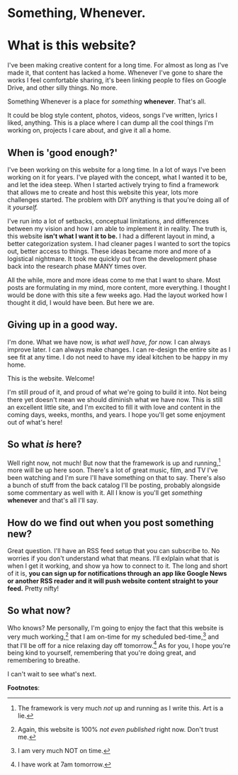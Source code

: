 # Something, Whenever.


# What is this website?

I've been making creative content for a long time.
For almost as long as I've made it, that content has lacked a home.
Whenever I've gone to share the works I feel comfortable sharing, it's been linking people to files on Google Drive, and other silly things. 
No more. 

Something Whenever is a place for *something* **whenever**. 
That's all. 

It could be blog style content, photos, videos, songs I've written, lyrics I liked, anything. 
This is a place where I can dump all the cool things I'm working on, projects I care about, and give it all a home. 

## When is 'good enough?' 

I've been working on this website for a long time. 
In a lot of ways I've been working on it for years.
I've played with the concept, what I wanted it to be, and let the idea steep. 
When I started actively trying to find a framework that allows me to create and host this website this year, lots more challenges started.
The problem with DIY anything is that you're doing all of it *yourself.* 

I've run into a lot of setbacks, conceptual limitations, and differences between my vision and how I am able to implement it in reality. 
The truth is, this website **isn't what I want it to be.** 
I had a different layout in mind, a better categorization system.
I had cleaner pages I wanted to sort the topics out, better access to things. 
These ideas became more and more of a logistical nightmare. 
It took me quickly out from the development phase back into the research phase MANY times over. 

All the while, more and more ideas come to me that I want to share.
Most posts are formulating in my mind, more content, more everything.
I thought I would be done with this site a few weeks ago. 
Had the layout worked how I thought it did, I would have been. 
But here we are. 

## Giving up in a good way. 

I'm done. 
What we have now, is *what well have, for now.*
I can always improve later.
I can always make changes.
I can re-design the entire site as I see fit at any time. 
I do not need to have my ideal kitchen to be happy in my home. 

This is the website. Welcome! 

I'm still proud of it, and proud of what we're going to build it into. 
Not being there yet doesn't mean we should diminish what we have now. 
This is still an excellent little site, and I'm excited to fill it with love and content in the coming days, weeks, months, and years. 
I hope you'll get some enjoyment out of what's here! 

## So what *is* here? 

Well right now, not much! But now that the framework is up and running,[^1] more will be up here soon.
There's a lot of great music, film, and TV I've been watching and I'm sure I'll have something on that to say. 
There's also a bunch of stuff from the back catalog I'll be posting, probably alongside some commentary as well with it.
All I know is you'll get *something* **whenever** and that's all I'll say. 

## How do we find out when you post something new? 

Great question. I'll have an RSS feed setup that you can subscribe to.
No worries if you don't understand what that means.
I'll exlplain what that is when I get it working, and show ya how to connect to it. 
The long and short of it is, **you can sign up for notifications through an app like Google News or another RSS reader and it will push website content straight to your feed.**
Pretty nifty! 

## So what now? 

Who knows? Me personally, I'm going to enjoy the fact that this website is very much working,[^2] that I am on-time for my scheduled bed-time,[^3] and that I'll be off for a nice relaxing day off tomorrow.[^4]
As for you, I hope you're being kind to yourself, remembering that you're doing great, and remembering to breathe. 


I can't wait to see what's next. 

**Footnotes**:
[^1]: The framework is very much *not* up and running as I write this. Art is a lie. 
[^2]: Again, this website is 100% *not even published* right now. Don't trust me.  
[^3]: I am very much NOT on time.
[^4]: I have work at 7am tomorrow. 
